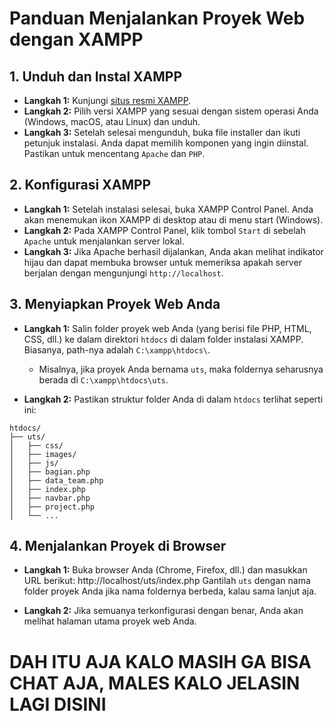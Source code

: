 # Panduan Menjalankan Proyek Web dengan XAMPP

## 1. Unduh dan Instal XAMPP

- **Langkah 1:** Kunjungi [situs resmi XAMPP](https://www.apachefriends.org/index.html).
- **Langkah 2:** Pilih versi XAMPP yang sesuai dengan sistem operasi Anda (Windows, macOS, atau Linux) dan unduh.
- **Langkah 3:** Setelah selesai mengunduh, buka file installer dan ikuti petunjuk instalasi. Anda dapat memilih komponen yang ingin diinstal. Pastikan untuk mencentang `Apache` dan `PHP`.

## 2. Konfigurasi XAMPP

- **Langkah 1:** Setelah instalasi selesai, buka XAMPP Control Panel. Anda akan menemukan ikon XAMPP di desktop atau di menu start (Windows).
- **Langkah 2:** Pada XAMPP Control Panel, klik tombol `Start` di sebelah `Apache` untuk menjalankan server lokal.
- **Langkah 3:** Jika Apache berhasil dijalankan, Anda akan melihat indikator hijau dan dapat membuka browser untuk memeriksa apakah server berjalan dengan mengunjungi `http://localhost`.

## 3. Menyiapkan Proyek Web Anda

- **Langkah 1:** Salin folder proyek web Anda (yang berisi file PHP, HTML, CSS, dll.) ke dalam direktori `htdocs` di dalam folder instalasi XAMPP. Biasanya, path-nya adalah `C:\xampp\htdocs\`.
  - Misalnya, jika proyek Anda bernama `uts`, maka foldernya seharusnya berada di `C:\xampp\htdocs\uts`.
  
- **Langkah 2:** Pastikan struktur folder Anda di dalam `htdocs` terlihat seperti ini:
```
htdocs/
├── uts/
│   ├── css/
│   ├── images/
│   ├── js/
│   ├── bagian.php
│   ├── data_team.php
│   ├── index.php
│   ├── navbar.php
│   ├── project.php
│   └── ...
```

## 4. Menjalankan Proyek di Browser

- **Langkah 1:** Buka browser Anda (Chrome, Firefox, dll.) dan masukkan URL berikut:
http://localhost/uts/index.php
Gantilah `uts` dengan nama folder proyek Anda jika nama foldernya berbeda, kalau sama lanjut aja.

- **Langkah 2:** Jika semuanya terkonfigurasi dengan benar, Anda akan melihat halaman utama proyek web Anda.

# DAH ITU AJA KALO MASIH GA BISA CHAT AJA, MALES KALO JELASIN LAGI DISINI 